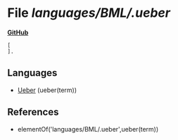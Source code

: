 # File _languages/BML/.ueber_
**[GitHub](https://github.com/softlang/yas/blob/master/languages/BML/.ueber)**
```
[
].

```

## Languages
* [Ueber](../languages/Ueber.md) (ueber(term))

## References
* elementOf('languages/BML/.ueber',ueber(term))

